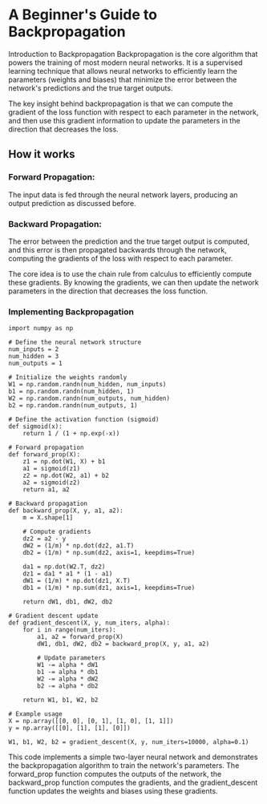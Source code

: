 # A Beginner's Guide to Backpropagation
Introduction to Backpropagation
Backpropagation is the core algorithm that powers the training of most modern neural networks. It is a supervised learning technique that allows neural networks to efficiently learn the parameters (weights and biases) that minimize the error between the network's predictions and the true target outputs.

The key insight behind backpropagation is that we can compute the gradient of the loss function with respect to each parameter in the network, and then use this gradient information to update the parameters in the direction that decreases the loss.

## How it works

### Forward Propagation: 
The input data is fed through the neural network layers, producing an output prediction as discussed before.
### Backward Propagation: 
The error between the prediction and the true target output is computed, and this error is then propagated backwards through the network, computing the gradients of the loss with respect to each parameter.

The core idea is to use the chain rule from calculus to efficiently compute these gradients. By knowing the gradients, we can then update the network parameters in the direction that decreases the loss function.

### Implementing Backpropagation

    import numpy as np

    # Define the neural network structure
    num_inputs = 2
    num_hidden = 3
    num_outputs = 1

    # Initialize the weights randomly
    W1 = np.random.randn(num_hidden, num_inputs)
    b1 = np.random.randn(num_hidden, 1)
    W2 = np.random.randn(num_outputs, num_hidden)
    b2 = np.random.randn(num_outputs, 1)

    # Define the activation function (sigmoid)
    def sigmoid(x):
        return 1 / (1 + np.exp(-x))

    # Forward propagation
    def forward_prop(X):
        z1 = np.dot(W1, X) + b1
        a1 = sigmoid(z1)
        z2 = np.dot(W2, a1) + b2
        a2 = sigmoid(z2)
        return a1, a2

    # Backward propagation
    def backward_prop(X, y, a1, a2):
        m = X.shape[1]
    
        # Compute gradients
        dz2 = a2 - y
        dW2 = (1/m) * np.dot(dz2, a1.T)
        db2 = (1/m) * np.sum(dz2, axis=1, keepdims=True)
    
        da1 = np.dot(W2.T, dz2)
        dz1 = da1 * a1 * (1 - a1)
        dW1 = (1/m) * np.dot(dz1, X.T)
        db1 = (1/m) * np.sum(dz1, axis=1, keepdims=True)
    
        return dW1, db1, dW2, db2

    # Gradient descent update
    def gradient_descent(X, y, num_iters, alpha):
        for i in range(num_iters):
            a1, a2 = forward_prop(X)
            dW1, db1, dW2, db2 = backward_prop(X, y, a1, a2)
        
            # Update parameters
            W1 -= alpha * dW1
            b1 -= alpha * db1
            W2 -= alpha * dW2
            b2 -= alpha * db2
    
        return W1, b1, W2, b2

    # Example usage
    X = np.array([[0, 0], [0, 1], [1, 0], [1, 1]])
    y = np.array([[0], [1], [1], [0]])

    W1, b1, W2, b2 = gradient_descent(X, y, num_iters=10000, alpha=0.1)
    
This code implements a simple two-layer neural network and demonstrates the backpropagation algorithm to train the network's parameters. The forward_prop function computes the outputs of the network, the backward_prop function computes the gradients, and the gradient_descent function updates the weights and biases using these gradients.
